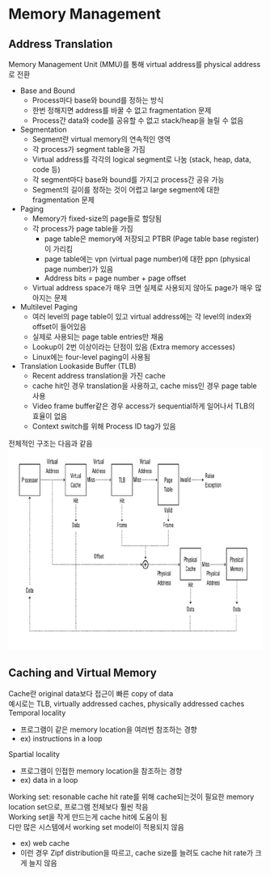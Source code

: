# Memory Management
## Address Translation
Memory Management Unit (MMU)를 통해 virtual address를 physical address로 전환
- Base and Bound
    - Process마다 base와 bound를 정하는 방식
    - 한번 정해지면 address를 바꿀 수 없고 fragmentation 문제
    - Process간 data와 code를 공유할 수 없고 stack/heap을 늘릴 수 없음
- Segmentation
    - Segment란 virtual memory의 연속적인 영역
    - 각 process가 segment table을 가짐
    - Virtual address를 각각의 logical segment로 나눔 (stack, heap, data, code 등)
    - 각 segment마다 base와 bound를 가지고 process간 공유 가능
    - Segment의 길이를 정하는 것이 어렵고 large segment에 대한 fragmentation 문제
- Paging
    - Memory가 fixed-size의 page들로 할당됨
    - 각 process가 page table을 가짐
        - page table은 memory에 저장되고 PTBR (Page table base register)이 가리킴
        - page table에는 vpn (virtual page number)에 대한 ppn (physical page number)가 있음
        - Address bits = page number + page offset
    - Virtual address space가 매우 크면 실제로 사용되지 않아도 page가 매우 많아지는 문제
- Multilevel Paging
    - 여러 level의 page table이 있고 virtual address에는 각 level의 index와 offset이 들어있음
    - 실제로 사용되는 page table entries만 채움
    - Lookup이 2번 이상이라는 단점이 있음 (Extra memory accesses)
    - Linux에는 four-level paging이 사용됨
- Translation Lookaside Buffer (TLB)
    - Recent address translation을 가진 cache
    - cache hit인 경우 translation을 사용하고, cache miss인 경우 page table 사용
    - Video frame buffer같은 경우 access가 sequential하게 일어나서 TLB의 효율이 없음
    - Context switch를 위해 Process ID tag가 있음

전체적인 구조는 다음과 같음  
<img src = "https://github.com/eomhs/TIL/blob/main/figures/Memory%20management.PNG" width="600" height="400"/>

## Caching and Virtual Memory
Cache란 original data보다 접근이 빠른 copy of data  
예시로는 TLB, virtually addressed caches, physically addressed caches  
Temporal locality
- 프로그램이 같은 memory location을 여러번 참조하는 경향
- ex) instructions in a loop

Spartial locality
- 프로그램이 인접한 memory location을 참조하는 경향
- ex) data in a loop

Working set: resonable cache hit rate를 위해 cache되는것이 필요한 memory location set으로, 프로그램 전체보다 훨씬 작음  
Working set을 작게 만드는게 cache hit에 도움이 됨  
다만 많은 시스템에서 working set model이 적용되지 않음
- ex) web cache
- 이런 경우 Zipf distribution을 따르고, cache size를 늘려도 cache hit rate가 크게 늘지 않음
